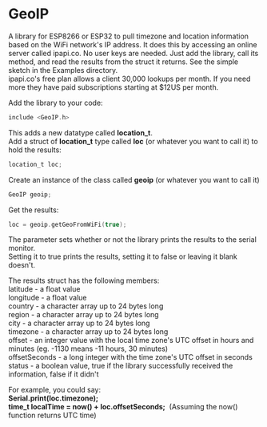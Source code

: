 # GeoIP
A library for ESP8266 or ESP32 to pull timezone and location information based on the WiFi network's IP address. 
It does this by accessing an online server called ipapi.co.
No user keys are needed. Just add the library, call its method, and read the results from the struct it returns. 
See the simple sketch in the Examples directory.    
ipapi.co's free plan allows a client 30,000 lookups per month. If you need more they have paid subscriptions starting 
at $12US per month. 

Add the library to your code:
```c
include <GeoIP.h>
```
This adds a new datatype called <b>location_t</b>.    
Add a struct of <b>location_t</b> type called <b>loc</b> (or whatever you want to call it) to hold the results:
```c
location_t loc;
```
Create an instance of the class called <b>geoip</b> (or whatever you want to call it)
```c
GeoIP geoip;
```
Get the results:
```c
loc = geoip.getGeoFromWiFi(true);
```
The parameter sets whether or not the library prints the results to the serial monitor.    
Setting it to true prints the results, setting it to false or leaving it blank doesn't.

The results struct has the following members:    
latitude - a float value            
longitude - a float value             
country - a character array up to 24 bytes long                      
region - a character array up to 24 bytes long       
city - a character array up to 24 bytes long         
timezone - a character array up to 24 bytes long   
offset - an integer value with the local time zone's UTC offset in hours and minutes (eg. -1130 means -11 hours, 30 minutes)<br>
offsetSeconds - a long integer with the time zone's UTC offset in seconds    
status - a boolean value, true if the library successfully received the information, false if it didn't    

For example, you could say:    
<b>Serial.print(loc.timezone);</b>    
<b>time_t localTime = now() + loc.offsetSeconds;</b>&nbsp;&nbsp;(Assuming the now() function returns UTC time)

